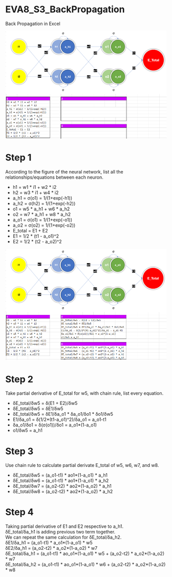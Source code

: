 # EVA8_S3_BackPropagation
Back Propagation in Excel

![](images/step_01.png)
# Step 1
According to the figure of the neural network, list all the relationships/equations between each neuron.  
* h1 = w1 * i1 + w2 * i2  
* h2 = w3 * i1 + w4 * i2  
* a_h1 = σ(o1) = 1/(1+exp(-h1))  
* a_h2 = σ(h2) = 1/(1+exp(-h2))  
* o1 = w5 * a_h1 + w6 * a_h2  
* o2 = w7 * a_h1 + w8 * a_h2  
* a_o1 = σ(o1) = 1/(1+exp(-o1))  
* a_o2 = σ(o2) = 1/(1+exp(-o2))  
* E_total = E1 + E2  
* E1 = 1/2 * (t1 - a_o1)^2   
* E2 = 1/2 * (t2 - a_o2)^2  
  
![](images/step_02.png)
# Step 2
Take partial derivative of E_total for w5, with chain rule, list every equation.
* δE_total/δw5 = δ(E1 + E2)/δw5  
* δE_total/δw5 = δE1/δw5  
* δE_total/δw5 = δE1/δa_o1 * δa_o1/δo1 * δo1/δw5  
* E1/δa_o1 = δ(1/2*(t1-a_o1)^2)/δa_o1 = a_o1-t1  
* δa_o1/δo1 = δ(σ(o1))/δo1 = a_o1*(1-a_o1)  
* o1/δw5 = a_h1  
  
# Step 3
Use chain rule to calculate partial derivate E_total of w5, w6, w7, and w8.  
* δE_total/δw5 = (a_o1-t1) * ao1*(1-a_o1) * a_h1  
* δE_total/δw6 = (a_o1-t1) * ao1*(1-a_o1) * a_h2  
* δE_total/δw7 = (a_o2-t2) * ao2*(1-a_o2) * a_h1  
* δE_total/δw8 = (a_o2-t2) * ao2*(1-a_o2) * a_h2  
  
# Step 4
Taking partial derivative of E1 and E2 respective to a_h1.  
δE_total/δa_h1 is adding previous two term together.  
We can repeat the same calculation for δE_total/δa_h2.  
δE1/δa_h1 = (a_o1-t1) * a_o1*(1-a_o1) * w5  
δE2/δa_h1 = (a_o2-t2) * a_o2*(1-a_o2) * w7  
δE_total/δa_h1 = (a_o1-t1) * ao_o1*(1-a_o1) * w5 + (a_o2-t2) * a_o2*(1-a_o2) * w7  
δE_total/δa_h2 = (a_o1-t1) * ao_o1*(1-a_o1) * w6 + (a_o2-t2) * a_o2*(1-a_o2) * w8  


  
